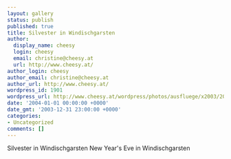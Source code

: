 ```yaml
---
layout: gallery
status: publish
published: true
title: Silvester in Windischgarsten
author:
  display_name: cheesy
  login: cheesy
  email: christine@cheesy.at
  url: http://www.cheesy.at/
author_login: cheesy
author_email: christine@cheesy.at
author_url: http://www.cheesy.at/
wordpress_id: 1901
wordpress_url: http://www.cheesy.at/wordpress/photos/ausfluege/x2003/2003-dezember/
date: '2004-01-01 00:00:00 +0000'
date_gmt: '2003-12-31 23:00:00 +0000'
categories:
- Uncategorized
comments: []
---
```

<!--:de-->Silvester in Windischgarsten
<!--:--><!--:en-->New Year's Eve in Windischgarsten
<!--:-->
